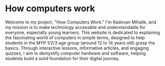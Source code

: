 # How computers work
Welcome to my project, "How Computers Work." I'm Radovan Mihalik, and my mission is to make technology accessible and understandable for everyone, especially young learners. This website is dedicated to explaining the fascinating world of computers in simple terms, designed to help students in the MYP 1/2/3 age group (around 12 to 14 years old) grasp the basics.
Through interactive lessons, informative articles, and engaging quizzes, I aim to demystify computer hardware and software, helping students build a solid foundation for their digital journey.